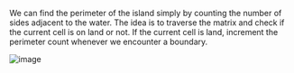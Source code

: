 
We can find the perimeter of the island simply by counting the number of sides adjacent to the water. The idea is to traverse the matrix and check if the current cell is on land or not. If the current cell is land, increment the perimeter count whenever we encounter a boundary.


![image](https://github.com/Karlie-crypto/alx-interview/assets/110098940/8dc43b9b-70fa-4d40-a81e-6ceaee6044a1)
